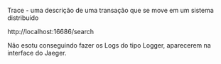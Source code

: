 Trace - uma descrição de uma transação que se move em um sistema distribuído

http://localhost:16686/search

Não esotu conseguindo fazer os Logs do tipo Logger, aparecerem na interface do Jaeger.